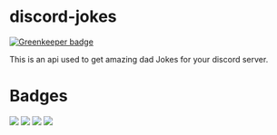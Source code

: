 # discord-jokes

[![Greenkeeper badge](https://badges.greenkeeper.io/Zaid-maker/discord-jokes.svg)](https://greenkeeper.io/)

This is an api used to get amazing dad Jokes for your discord server.
# Badges
![](https://img.shields.io/npm/v/discord-jokes)
![](https://img.shields.io/npm/dw/discord-jokes)
![](https://img.shields.io/npm/collaborators/discord-jokes)
![](https://img.shields.io/npm/l/discord-jokes)
